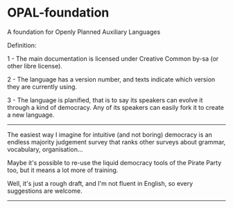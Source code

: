 # OPAL-foundation
A foundation for Openly Planned Auxiliary Languages

Definition:

1 - The main documentation is licensed under Creative Common by-sa (or other libre license).

2 - The language has a version number, and texts indicate which version they are currently using.

3 - The language is planified, that is to say its speakers can evolve it through a kind of democracy. Any of its speakers can easily fork it to create a new language.

---

The easiest way I imagine for intuitive (and not boring) democracy is an endless majority judgement survey that ranks other surveys about grammar, vocabulary, organisation...

Maybe it's possible to re-use the liquid democracy tools of the Pirate Party too, but it means a lot more of training.

Well, it's just a rough draft, and I'm not fluent in English, so every suggestions are welcome.

---
